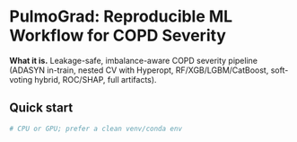 # PulmoGrad: Reproducible ML Workflow for COPD Severity

**What it is.** Leakage-safe, imbalance-aware COPD severity pipeline (ADASYN in-train, nested CV with Hyperopt, RF/XGB/LGBM/CatBoost, soft-voting hybrid, ROC/SHAP, full artifacts).

## Quick start
```bash
# CPU or GPU; prefer a clean venv/conda env
